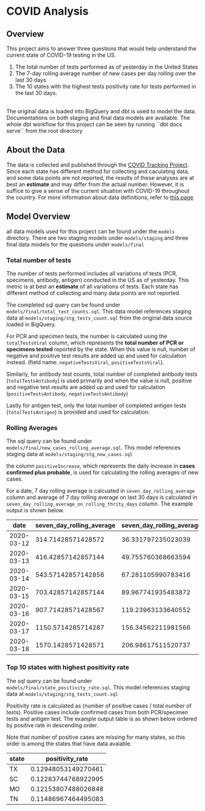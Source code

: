 # COVID Analysis 
## Overview
This project aims to answer three questions that would help understand the current state of COVID-19 testing in the US. 
<br>
1. The total number of tests performed as of yesterday in the United States
2. The 7-day rolling average number of new cases per day rolling over the last 30 days
3. The 10 states with the highest tests positivity rate for tests performed in the last 30 days. 
<br>
The original data is loaded into BigQuery and dbt is used to model the data. 
<br>
Documentations on both staging and final data models are available. The whole dbt workflow for this project can be seen by running ``dbt docs serve`` from the root directory

## About the Data
The data is collected and published through the [COVID Tracking Project](https://covidtracking.com/). Since each state has different method for collecting and caculating data, and some data points are not reported, the results of these analyses are at best an **estimate** and may differ from the actual number. However, it is suffice to give a sense of the current situation with COVID-19 throughout the country. For more information about data definitions, refer to [this page](https://covidtracking.com/about-data/data-definitions#pcr-tests)



## Model Overview
all data models used for this project can be found under the ``models`` directory. There are two staging models under ``models/staging`` and three final data models for the questions under ``models/final``

### Total number of tests
The number of tests performed includes all variations of tests (PCR, specimens, antibody, antigen) conducted in the US as of yesterday. This metric is at best an **estimate** of all variations of tests. Each state has different method of collecting and many data points are not reported. 

The completed sql query can be found under `models/final/total_test_counts.sql`. This data model references staging data at `models/staging/stg_tests_count.sql` from the original data source loaded in BigQuery. 

For PCR and specimen tests, the number is calculated using the `totalTestsViral` column, which represents the **total number of PCR or specimens tested** reported by the state. When this value is null, number of negative and positive test results are added up and used for calculation instead. (field name: `negativeTestsViral`, `positiveTestsViral`).     

Similarly, for antibody test counts, total number of completed antibody tests (`totalTestsAntibody`) is used primarily and when the value is null, positive and negative test results are added up and used for calculation (`positiveTestsAntibody`, `negativeTestsAntibody`)

Lastly for antigen test, only the total number of completed antigen tests (`totalTestsAntigen`) is provided and used for calculation. 

### Rolling Averages
The sql query can be found under `models/final/new_cases_rolling_average.sql`. This model references staging data at `models/staging/stg_new_cases.sql` 

the column `positiveIncrease`, which represents the daily increase in **cases confirmed plus probable**, is used for calculating the rolling averages of new cases. 

For a date, 7 day rolling average is calcuated in `seven_day_rolling_average` column and average of 7 day rolling average on last 30 days is calculated in `seven_day_rolling_average_on_rolling_thrity_days` column. The example output is shown below. 

| date       | seven_day_rolling_average | seven_day_rolling_average_on_rolling_thirty_days |
|------------|---------------------------|--------------------------------------------------|
| 2020-03-12 |        314.71428571428572 |                               36.331797235023039 |
| 2020-03-13 |        416.42857142857144 |                               49.755760368663594 |
| 2020-03-14 |        543.57142857142856 |                               67.281105990783416 |
| 2020-03-15 |        703.42857142857144 |                               89.967741935483872 |
| 2020-03-16 |        907.71428571428567 |                               119.23963133640552 |
| 2020-03-17 |        1150.5714285714287 |                               156.34562211981566 |
| 2020-03-18 |        1570.1428571428571 |                               206.98617511520737 |


### Top 10 states with highest positivity rate
The sql query can be found under `models/final/state_positivity_rate.sql`. This model references staging data at `models/staging/stg_tests_count.sql`

Positivity rate is calculated as (number of positive cases / total number of tests). Positive cases include confirmed cases from both PCR/specimen tests and antigen test. The example output table is as shown below ordered by positive rate in descending order. 

Note that number of positive cases are missing for many states, so this order is among the states that have data avaiable. 

| state | positivity_rate     |
|-------|---------------------|
| TX    | 0.12948053149270461 |
| SC    | 0.12283744768922995 |
| MO    | 0.12153807488026848 |
| TN    | 0.11486967464495083 |




